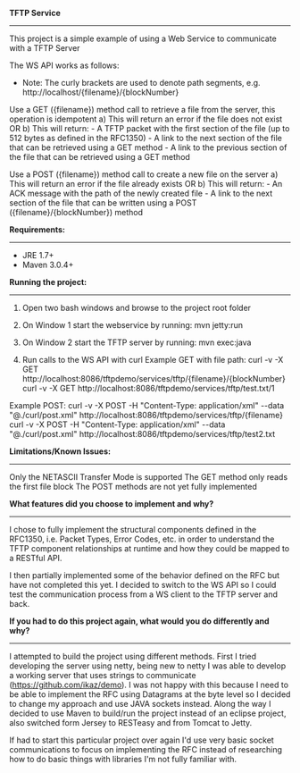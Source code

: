 **TFTP Service**
************************
This project is a simple example of using a Web Service to communicate with a TFTP Server

The WS API works as follows:
* Note: The curly brackets are used to denote path segments, e.g. http://localhost/{filename}/{blockNumber}

Use a GET ({filename}) method call to retrieve a file from the server, this operation is idempotent
a) This will return an error if the file does not exist OR
b) This will return:
	- A TFTP packet with the first section of the file (up to 512 bytes as defined in the RFC1350)
  	- A link to the next section of the file that can be retrieved using a GET method
  	- A link to the previous section of the file that can be retrieved using a GET method

Use a POST ({filename}) method call to create a new file on the server
a) This will return an error if the file already exists OR
b) This will return:
	- An ACK message with the path of the newly created file
  	- A link to the next section of the file that can be written using a POST ({filename}/{blockNumber}) method

**Requirements:**
********************
- JRE 1.7+
- Maven 3.0.4+


**Running the project:**
*********************
1. Open two bash windows and browse to the project root folder
2. On Window 1 start the webservice by running:
mvn jetty:run

3. On Window 2 start the TFTP server by running:
mvn exec:java

4. Run calls to the WS API with curl
Example GET with file path:
curl -v -X GET http://localhost:8086/tftpdemo/services/tftp/{filename}/{blockNumber}
curl -v -X GET http://localhost:8086/tftpdemo/services/tftp/test.txt/1

Example POST:
curl -v -X POST -H "Content-Type: application/xml"  --data "@./curl/post.xml" http://localhost:8086/tftpdemo/services/tftp/{filename}
curl -v -X POST -H "Content-Type: application/xml"  --data "@./curl/post.xml" http://localhost:8086/tftpdemo/services/tftp/test2.txt

**Limitations/Known Issues:**
*************************
Only the NETASCII Transfer Mode is supported
The GET method only reads the first file block
The POST methods are not yet fully implemented

**What features did you choose to implement and why?**
***************************************************************************
I chose to fully implement the structural components defined in the RFC1350, i.e. Packet Types, Error Codes, etc. in order to understand the TFTP component relationships at runtime and how they could be mapped to a RESTful API.

I then partially implemented some of the behavior defined on the RFC but have not completed this yet. I decided to switch to the WS API so I could test the communication process from a WS client to the TFTP server and back.


**If you had to do this project again, what would you do differently and why?**
***************************************************************************
I attempted to build the project using different methods. First I tried developing the server using netty, being new to netty I was able to develop a working server that uses strings to communicate (https://github.com/ikaz/demo). I was not happy with this because I need to be able to implement the RFC using Datagrams at the byte level so I decided to change my approach and use JAVA sockets instead. Along the way I decided to use Maven to build/run the project instead of an eclipse project, also switched form Jersey to RESTeasy and from Tomcat to Jetty.

If had to start this particular project over again I'd use very basic socket communications to focus on implementing the RFC instead of researching how to do basic things with libraries I'm not fully familiar with.